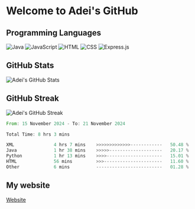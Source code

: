 # Welcome to Adei's GitHub

## Programming Languages
![Java](https://img.shields.io/badge/Java-007396?style=flat-square&logo=java&logoColor=white)
![JavaScript](https://img.shields.io/badge/JavaScript-F7DF1E?style=flat-square&logo=javascript&logoColor=black)
![HTML](https://img.shields.io/badge/HTML-E34F26?style=flat-square&logo=html5&logoColor=white)
![CSS](https://img.shields.io/badge/CSS-1572B6?style=flat-square&logo=css3&logoColor=white)
![Express.js](https://img.shields.io/badge/Express.js-000000?style=flat-square&logo=express&logoColor=white)

## GitHub Stats
![Adei's GitHub Stats](https://github-readme-stats.vercel.app/api?username=AdeiTamayo&show_icons=true&hide_title=true&hide=prs)

## GitHub Streak
![Adei's GitHub Streak](https://github-readme-streak-stats.herokuapp.com/?user=AdeiTamayo)

<!--START_SECTION:waka-->

```rust
From: 15 November 2024 - To: 21 November 2024

Total Time: 8 hrs 3 mins

XML               4 hrs 7 mins    >>>>>>>>>>>>>------------   50.48 %
Java              1 hr 38 mins    >>>>>--------------------   20.17 %
Python            1 hr 13 mins    >>>>---------------------   15.01 %
HTML              56 mins         >>>----------------------   11.60 %
Other             6 mins          -------------------------   01.28 %
```

<!--END_SECTION:waka-->

## My website
[Website](https://adei.eus)


